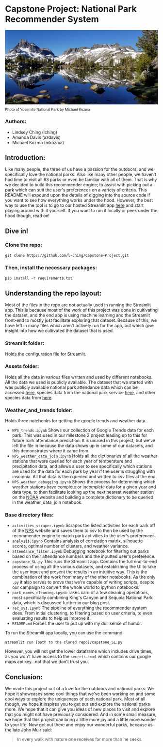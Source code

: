 # Capstone Project: National Park Recommender System
![Alt text](assets/20190727_073434.jpg?raw=true "Somewhere near Yosemite")
<sub>Photo of Yosemite National Park by Michael Kozma</sub>
### Authors:
- Lindsey Ching (lching)
- Amanda Davis (azdavis)
- Michael Kozma (mkozma)

## Introduction:
Like many people, the three of us have a passion for the outdoors, and we specifically love the national parks. Also like many other people, we haven’t had time to visit all 63 parks or even be familiar with all of them. That is why we decided to build this recommender engine; to assist with picking out a park which can suit the user's preferences on a variety of criteria. This README will expound upon the details of digging into the source code if you want to see how everything works under the hood. However, the best way to use the tool is to go to our hosted Streamlit app [here](https://l-ching-capstone-project-capstone-sl-th8bn9.streamlit.app/) and start playing around with it yourself. If you want to run it locally or peek under the hood though, read on!

## Dive in!
### Clone the repo:
```
git clone https://github.com/l-ching/Capstone-Project.git
```
### Then, install the necessary packages:
```
pip install -r requirements.txt
```

## Understanding the repo layout:
Most of the files in the repo are not actually used in running the Streamlit app. This is because most of the work of this project was done in cultivating the dataset, and the end app is using machine learning and the Streamlit front-end to mostly just facilitate exploring that dataset. Because of this, we have left in many files which aren't actively run for the app, but which give insight into how we cultivated the dataset that is used.

### Streamlit folder:
Holds the configuration file for Streamlit.
### Assets folder:
Holds all the data in various files written and used by different notebooks. All the data we used is publicly available. The dataset that we started with was publicly available national park attendance data which can be accessed [here](https://irma.nps.gov/STATS/), species data from the national park service [here](https://irma.nps.gov/NPSpecies/), and other species data from [here](https://www.kaggle.com/datasets/nationalparkservice/park-biodiversity?select=species.csv).
### Weather_and_trends folder:
Holds three notebooks for getting the google trends and weather data.
- `NPS_trends.ipynb`
Shows our collection of Google Trends data for each park. This was used in our milestone 2 project leading up to this for future park attendance prediction. It is unused in this project, but we've left the file in because the data shows up in some of our datasets, and this demonstrates where it came from.
- `NPS_weather_data_join.ipynb`
Holds all the dictionaries of all the weather stations that were queried for each year of temperature and precipitation data, and allows a user to see specifically which stations are used for the data for each park by year if the user is struggling with insomnia. All that data is then queried and written to csv files at the end.
- `NPS_weather_debugging.ipynb`
Shows the process for determining which weather stations have complete or incomplete data for a given year and data type, to then facilitate looking up the next nearest weather station on the [NOAA](https://www.ncdc.noaa.gov/cdo-web/search;jsessionid=7A87B303411A4E79CD8192D47B05F44D) website and building a complete dictionary to be queried in the weather_data_join notebook.
### Base directory files:
- `activities_scraper.ipynb`
Scrapes the listed activities for each park off of the [NPS](nps.gov) website and saves them to csv to then be used by the recommender engine to match park activities to the user's preferences.
- `analysis.ipynb`
Contains analysis of correlation matrix, silhouette scores, optimal number of clusters, and weather variance.
- `attendance_filter.ipynb`
Debugging notebook for filtering out parks based on their attendance numbers and the inputted user's preference.
- `capstone_SL.py`
This runs the Streamlit app. Contains the full end-to-end process of using all the various datasets, and establishing the UI to take the user input and present the results in an intuitive way. This is the combination of the work from many of the other notebooks. As the only `.py` it also serves to prove that we're capable of writing scripts, despite our campaign to convert the whole world to ipython notebooks.
- `park_names_cleaning.ipynb`
Takes care of a few cleaning operations, most specifically combining King's Canyon and Sequoia National Park data, which is discussed further in our blog post.
- `rec_sys.ipynb`
The pipeline of everything the recommender system does. From initial clustering, to filtering based on user criteria, to even evaluating  results to help us improve it.
- `README.md`
Forces the user to put up with my dull sense of humor.


To run the Streamlit app locally, you can use the command
```
streamlit run [path to the cloned repo]/capstone_SL.py
```
However, you will not get the lower dataframe which includes drive times, as you won't have access to the `secrets.toml` which contains our google maps api key...not that we don't trust you.

## Conclusion:
We made this project out of a love for the outdoors and national parks. We hope it showcases some cool things that we've been working on and some cool ways to explore the uniqueness of each national park. Most of all though, we hope it inspires you to get out and explore the national parks more. We hope that it can give you ideas of new places to visit and explore that you might not have previously considered. And in some small measure, we hope that this project can bring a little more joy and a little more wonder to your life. Now get out there and enjoy our wonderful parks, because as the late John Muir said:

> In every walk with nature one receives far more than he seeks.